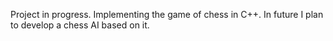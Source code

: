 Project in progress. Implementing the game of chess in C++. In future I plan to develop a chess AI based on it.
